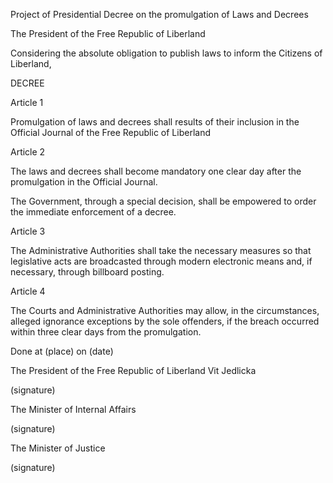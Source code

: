 Project of Presidential Decree on the promulgation of Laws and Decrees



The President of the Free Republic of Liberland

Considering the absolute obligation to publish laws to inform the Citizens of Liberland,



DECREE


Article 1

Promulgation of laws and decrees shall results of their inclusion in the Official Journal of the Free Republic 
of Liberland

Article 2

The laws and decrees shall become mandatory one clear day after the promulgation in the Official Journal.

The Government, through a special decision, shall be empowered to order the immediate enforcement of a decree.

Article 3

The Administrative Authorities shall take the necessary measures so that legislative acts are broadcasted through 
modern electronic means and, if necessary, through billboard posting.

Article 4

The Courts and Administrative Authorities may allow, in the circumstances, alleged ignorance exceptions by the 
sole offenders, if the breach occurred within three clear days from the promulgation.



Done at   (place)   on    (date)


The President of the Free Republic of Liberland
Vit Jedlicka

(signature)


The Minister of Internal Affairs

(signature)


The Minister of Justice

(signature)
